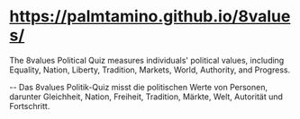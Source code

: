 # https://palmtamino.github.io/8values/
The 8values Political Quiz measures individuals' political values, including Equality, Nation, Liberty, Tradition, Markets, World, Authority, and Progress.

--
Das 8values Politik-Quiz misst die politischen Werte von Personen, darunter Gleichheit, Nation, Freiheit, Tradition, Märkte, Welt, Autorität und Fortschritt.
